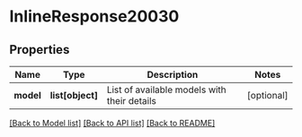 # InlineResponse20030

## Properties
Name | Type | Description | Notes
------------ | ------------- | ------------- | -------------
**model** | **list[object]** | List of available models with their details | [optional] 

[[Back to Model list]](../README.md#documentation-for-models) [[Back to API list]](../README.md#documentation-for-api-endpoints) [[Back to README]](../README.md)


